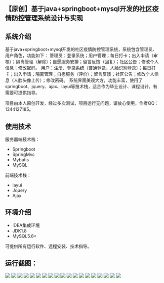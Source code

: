 ## 【原创】基于java+springboot+mysql开发的社区疫情防控管理系统设计与实现

## 系统介绍

基于java+springboot+mysql开发的社区疫情防控管理系统，系统包含管理员、用户角色，功能如下：
管理员：登录系统；用户管理；每日打卡；出入申请（审核）；隔离管理（解除）；自愿服务安排；留言反馈（回复）；社区公告；修改个人信息；修改密码。
用户：注册、登录系统（普通登录、人脸识别登录）；每日打卡；出入申请；隔离管理；自愿服务（评价）；留言反馈；社区公告；修改个人信息（人脸头像上传）；修改密码。
系统界面美观大方，功能丰富，使用了springboot、jquery、ajax、layui等技术栈，适合作为毕业设计、课程设计，有需要可提供指导。

项目由本人原创开发，经过多次测试，项目运行无问题，请放心使用，作者QQ：1344127185。

## 使用技术

服务器端技术栈：

- Springboot
- SpringMvc
- Mybatis
- MySQL

前端技术栈：

- layui
- Jquery
- Ajax

## 环境介绍

- IDEA集成环境
- JDK1.8
- MySQL5.6+

可提供所有运行软件、远程安装、技术指导。

## 运行截图：
![](https://github.com/itcoderyhl/community-epidemic-mgr/blob/main/images/1.png)
![](https://github.com/itcoderyhl/community-epidemic-mgr/blob/main/images/2.png)
![](https://github.com/itcoderyhl/community-epidemic-mgr/blob/main/images/3.png)
![](https://github.com/itcoderyhl/community-epidemic-mgr/blob/main/images/4.png)
![](https://github.com/itcoderyhl/community-epidemic-mgr/blob/main/images/5.png)
![](https://github.com/itcoderyhl/community-epidemic-mgr/blob/main/images/6.png)
![](https://github.com/itcoderyhl/community-epidemic-mgr/blob/main/images/7.png)
![](https://github.com/itcoderyhl/community-epidemic-mgr/blob/main/images/8.png)
![](https://github.com/itcoderyhl/community-epidemic-mgr/blob/main/images/9.png)
![](https://github.com/itcoderyhl/community-epidemic-mgr/blob/main/images/10.png)
![](https://github.com/itcoderyhl/community-epidemic-mgr/blob/main/images/11.png)
![](https://github.com/itcoderyhl/community-epidemic-mgr/blob/main/images/12.png)
![](https://github.com/itcoderyhl/community-epidemic-mgr/blob/main/images/13.png)
![](https://github.com/itcoderyhl/community-epidemic-mgr/blob/main/images/14.png)
![](https://github.com/itcoderyhl/community-epidemic-mgr/blob/main/images/15.png)
![](https://github.com/itcoderyhl/community-epidemic-mgr/blob/main/images/16.png)
![](https://github.com/itcoderyhl/community-epidemic-mgr/blob/main/images/17.png)
![](https://github.com/itcoderyhl/community-epidemic-mgr/blob/main/images/18.png)
![](https://github.com/itcoderyhl/community-epidemic-mgr/blob/main/images/19.png)

